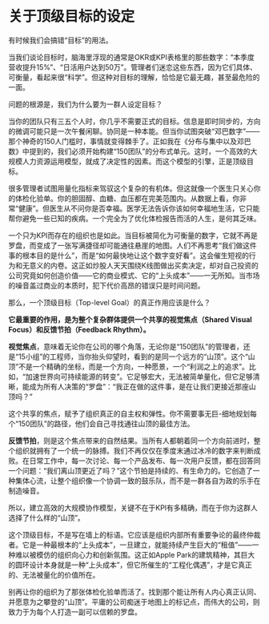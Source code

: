 # 关于顶级目标的设定

有时候我们会搞错“目标”的用法。

当我们谈论目标时，脑海里浮现的通常是OKR或KPI表格里的那些数字：“本季度营收提升15%”、“日活用户达到50万”。管理者们迷恋这些东西，因为它们具体、可衡量，看起来很“科学”。但这种对目标的理解，恰恰是它最无趣，甚至最危险的一面。

问题的根源是，我们为什么要为一群人设定目标？

当你的团队只有三五个人时，你几乎不需要正式的目标。信息是即时同步的，方向的微调可能只是一次午餐闲聊。协同是一种本能。但当你试图突破“邓巴数字”——那个神奇的150人门槛时，事情就变得棘手了。正如我在《分布与集中以及邓巴数》中提到的，我们必须开始构建“150团队”的分布式单元。这时，一个高效的大规模人力资源运用模型，就成了决定性的因素。而这个模型的引擎，正是顶级目标。

很多管理者试图用量化指标来驾驭这个复杂的有机体。但这就像一个医生只关心你的体检化验单。你的胆固醇、血糖、血压都在完美范围内。从数据上看，你非常“健康”。但医生从不问你是否幸福。医学无法告诉你该如何幸福地生活，它只能帮你避免一些已知的疾病。一个完全为了优化体检报告而活的人生，是何其乏味。

一个只为KPI而存在的组织也是如此。当目标被简化为可衡量的数字，它就不再是罗盘，而变成了一张写满捷径却可能通往悬崖的地图。人们不再思考“我们做这件事的根本目的是什么”，而是“如何最快地让这个数字变好看”。这会催生短视的行为和无意义的内卷。这正如炒股人天天围绕K线图做出买卖决定，却对自己投资的公司究竟如何创造价值——它的商业模式、它的“上头成本”——一无所知。当市场的噪音盖过商业的本质时，犯下代价高昂的错误只是时间问题。

那么，一个顶级目标（Top-level Goal）的真正作用应该是什么？

**它最重要的作用，是为整个复杂群体提供一个共享的视觉焦点（Shared Visual Focus）和反馈节拍（Feedback Rhythm）。**

**视觉焦点**，意味着无论你在公司的哪个角落，无论你是“150团队”的管理者，还是“15小组”的工程师，当你抬头仰望时，看到的是同一个远方的“山顶”。这个“山顶”不是一个精确的坐标，而是一个方向，一种愿景，一个“利润之上的追求”。比如，“加速世界向可持续能源的转变”。它足够宏大，无法被简单量化，但它足够清晰，能成为所有人决策的“罗盘”：“我正在做的这件事，是在让我们更接近那座山顶吗？”

这个共享的焦点，赋予了组织真正的自主权和弹性。你不需要事无巨-细地规划每个“150团队”的路径，他们会自己寻找通往山顶的最佳方法。

**反馈节拍**，则是这个焦点带来的自然结果。当所有人都朝着同一个方向前进时，整个组织就拥有了一个统一的脉搏。我们不再仅仅在季度末通过冰冷的数字来判断成败。在日常工作中，每一次讨论、每一个产品发布、每一次用户反馈，都在回答同一个问题：“我们离山顶更近了吗？”这个节拍是持续的、有生命力的。它创造了一种集体心流，让整个组织像一个协调一致的鼓乐队，而不是一群各自为政的乐手在制造噪音。

所以，建立高效的大规模协作模型，关键不在于KPI有多精确，而在于你为这群人选择了什么样的“山顶”。

这个顶级目标，不是写在墙上的标语。它应该是组织内部所有重要争论的最终仲裁者。它是一种最根本的“上头成本”，一旦建立，就能持续产生巨大的“租值”——一种难以被模仿的组织向心力和创新氛围。这正如Apple Park的建筑精神，其巨大的圆环设计本身就是一种“上头成本”，但它所催生的“工程化偶遇”，才是它真正的、无法被量化的价值所在。

别再让你的组织为了那张体检化验单而活了。找到那个能让所有人内心真正认同、并愿意为之攀登的“山顶”。平庸的公司痴迷于地图上的标记点，而伟大的公司，则致力于为每个人打造一副可以信赖的罗盘。
